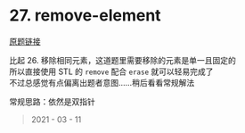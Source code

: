 # 27. remove-element

[原题链接](https://leetcode-cn.com/problems/remove-element/)

比起 26. 移除相同元素，这道题里需要移除的元素是单一且固定的  
所以直接使用 STL 的 `remove` 配合 `erase` 就可以轻易完成了  
不过总感觉有点偏离出题者意图……稍后看看常规解法  

常规思路：依然是双指针

> 2021 - 03 - 11
